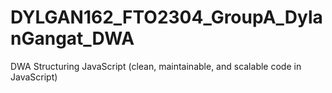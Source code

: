 # DYLGAN162_FTO2304_GroupA_DylanGangat_DWA
DWA Structuring JavaScript (clean, maintainable, and scalable code in JavaScript)
